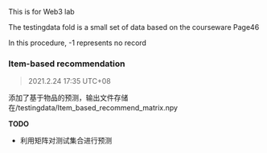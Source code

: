 This is for Web3 lab

The testingdata fold is a small set of data based on the courseware Page46

In this procedure, -1 represents no record

### Item-based recommendation

> 2021.2.24 17:35 UTC+08

添加了基于物品的预测，输出文件存储在/testingdata/Item_based_recommend_matrix.npy

**TODO**

- 利用矩阵对测试集合进行预测